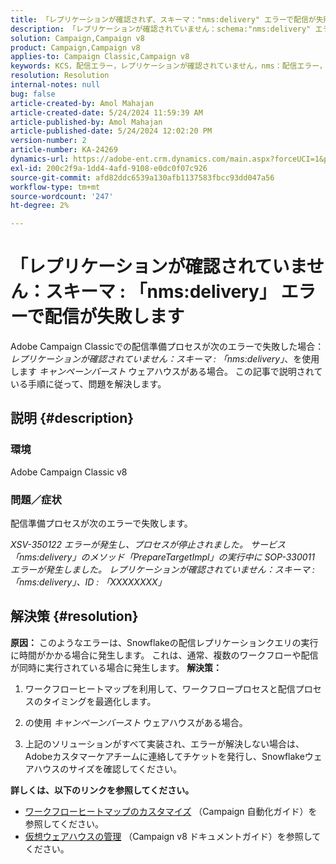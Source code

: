 ```yaml
---
title: 「レプリケーションが確認されず、スキーマ："nms:delivery" エラーで配信が失敗します」
description: 「レプリケーションが確認されていません：schema:"nms:delivery" エラーで配信が失敗するAdobe Campaign Classicの問題を修正する方法を説明します。」
solution: Campaign,Campaign v8
product: Campaign,Campaign v8
applies-to: Campaign Classic,Campaign v8
keywords: KCS，配信エラー，レプリケーションが確認されていません，nms：配信エラー，エラー，Adobe Campaign Classic, ACC v8
resolution: Resolution
internal-notes: null
bug: false
article-created-by: Amol Mahajan
article-created-date: 5/24/2024 11:59:39 AM
article-published-by: Amol Mahajan
article-published-date: 5/24/2024 12:02:20 PM
version-number: 2
article-number: KA-24269
dynamics-url: https://adobe-ent.crm.dynamics.com/main.aspx?forceUCI=1&pagetype=entityrecord&etn=knowledgearticle&id=e13b4a17-c519-ef11-9f89-000d3a37816b
exl-id: 200c2f9a-1dd4-4afd-9108-e0dc0f07c926
source-git-commit: afd82ddc6539a130afb1137583fbcc93dd047a56
workflow-type: tm+mt
source-wordcount: '247'
ht-degree: 2%

---
```


# 「レプリケーションが確認されていません：スキーマ : 「nms:delivery」 エラーで配信が失敗します


Adobe Campaign Classicでの配信準備プロセスが次のエラーで失敗した場合： *レプリケーションが確認されていません：スキーマ : 「nms:delivery」*、を使用します *キャンペーンバースト* ウェアハウスがある場合。 この記事で説明されている手順に従って、問題を解決します。

## 説明 {#description}


### <b>環境</b>

Adobe Campaign Classic v8



### <b>問題／症状</b>

配信準備プロセスが次のエラーで失敗します。

*XSV-350122 エラーが発生し、プロセスが停止されました。*
*サービス「nms:delivery」のメソッド「PrepareTargetImpl」の実行中に SOP-330011 エラーが発生しました。*
*レプリケーションが確認されていません：スキーマ : 「nms:delivery」、ID : 「XXXXXXXX」*


## 解決策 {#resolution}

<b>原因：</b>
このようなエラーは、Snowflakeの配信レプリケーションクエリの実行に時間がかかる場合に発生します。 これは、通常、複数のワークフローや配信が同時に実行されている場合に発生します。
<b>解決策：</b>
1. ワークフローヒートマップを利用して、ワークフロープロセスと配信プロセスのタイミングを最適化します。


2. の使用 *キャンペーンバースト* ウェアハウスがある場合。


3. 上記のソリューションがすべて実装され、エラーが解決しない場合は、Adobeカスタマーケアチームに連絡してチケットを発行し、Snowflakeウェアハウスのサイズを確認してください。


<b>詳しくは、以下のリンクを参照してください。</b>

- [ワークフローヒートマップのカスタマイズ](https://experienceleague.adobe.com/en/docs/campaign/automation/workflows/monitoring-workflows/heatmap#using-the-heatmap) （Campaign 自動化ガイド）を参照してください。
- [仮想ウェアハウスの管理](https://experienceleague.adobe.com/en/docs/campaign/campaign-v8/data/workflows#warehouse) （Campaign v8 ドキュメントガイド）を参照してください。
